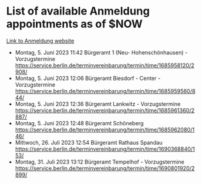 # List of available Anmeldung appointments as of $NOW
[Link to Anmeldung website](https://service.berlin.de/terminvereinbarung/termin/tag.php?termin=1&anliegen[]=120686&dienstleisterlist=122210,122217,327316,122219,327312,122227,327314,122231,327346,122243,327348,122254,122252,329742,122260,329745,122262,329748,122271,327278,122273,327274,122277,327276,330436,122280,327294,122282,327290,122284,327292,122291,327270,122285,327266,122286,327264,122296,327268,150230,329760,122297,327286,122294,327284,122312,329763,122314,329775,122304,327330,122311,327334,122309,327332,317869,122281,327352,122279,329772,122283,122276,327324,122274,327326,122267,329766,122246,327318,122251,327320,122257,327322,122208,327298,122226,327300&herkunft=http%3A%2F%2Fservice.berlin.de%2Fdienstleistung%2F120686%2F)
- Montag, 5. Juni 2023 11:42 Bürgeramt 1 (Neu- Hohenschönhausen) - Vorzugstermine https://service.berlin.de/terminvereinbarung/termin/time/1685958120/2908/
- Montag, 5. Juni 2023 12:06 Bürgeramt Biesdorf - Center - Vorzugstermine https://service.berlin.de/terminvereinbarung/termin/time/1685959560/844/
- Montag, 5. Juni 2023 12:36 Bürgeramt Lankwitz - Vorzugstermine https://service.berlin.de/terminvereinbarung/termin/time/1685961360/2887/
- Montag, 5. Juni 2023 12:48 Bürgeramt Schöneberg https://service.berlin.de/terminvereinbarung/termin/time/1685962080/146/
- Mittwoch, 26. Juli 2023 12:54 Bürgeramt Rathaus Spandau https://service.berlin.de/terminvereinbarung/termin/time/1690368840/153/
- Montag, 31. Juli 2023 13:12 Bürgeramt Tempelhof - Vorzugstermine https://service.berlin.de/terminvereinbarung/termin/time/1690801920/2899/
